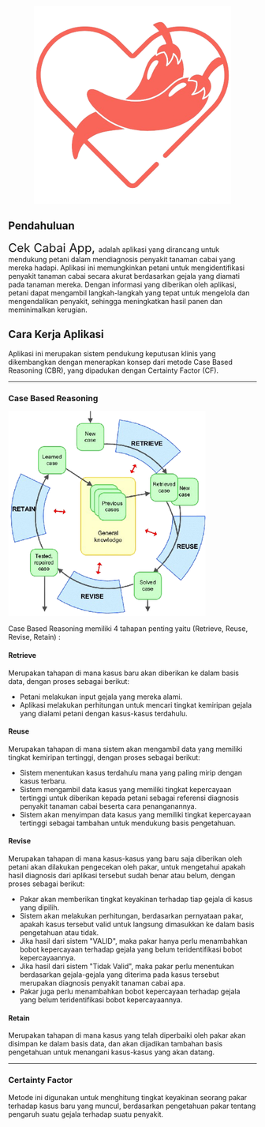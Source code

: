 <p align="center"><a target="_blank"><img src="storage/app/public/image/main/logo.png" width="400" alt="Cek Cabai App Logo"></a></p>

<p align="center">
<!-- <a href="https://github.com/laravel/framework/actions"><img src="https://github.com/laravel/framework/workflows/tests/badge.svg" alt="Build Status"></a>
<a href="https://packagist.org/packages/laravel/framework"><img src="https://img.shields.io/packagist/dt/laravel/framework" alt="Total Downloads"></a>
<a href="https://packagist.org/packages/laravel/framework"><img src="https://img.shields.io/packagist/v/laravel/framework" alt="Latest Stable Version"></a>
<a href="https://packagist.org/packages/laravel/framework"><img src="https://img.shields.io/packagist/l/laravel/framework" alt="License"></a> -->
</p>

## Pendahuluan

<font size="5">Cek Cabai App, </font> adalah aplikasi yang dirancang untuk mendukung petani dalam mendiagnosis penyakit tanaman cabai yang mereka hadapi. Aplikasi ini memungkinkan petani untuk mengidentifikasi penyakit tanaman cabai secara akurat berdasarkan gejala yang diamati pada tanaman mereka. Dengan informasi yang diberikan oleh aplikasi, petani dapat mengambil langkah-langkah yang tepat untuk mengelola dan mengendalikan penyakit, sehingga meningkatkan hasil panen dan meminimalkan kerugian.


<!-- ## Cara Menggunakan Cek Cabai App

Dalam apliaksi Cek Cabai App terdapat 3 role utama diantaranya adalah ( Admin, Pakar, dan Petani )

### Admin
Merupakan role yang diberikan untuk 

- CRUD semua data user

### Pakar Tanaman Cabai
Meruakan role yang diberikan terhadap orang yang memiliki pengetahuan lebih terhadap tanaman cabai yang juga sudah terjamin dan terpilih untuk dapat memegang role tersebut. <br><br>

Pakar disini akan bertugas sebagai orang yang akan melakukan kontrol terhadap berbagai pengetahuan yang tersedia didalam aplikasi mulai dari :

- Jenis Gejala,
- Jenis Penyakit besertakan cara penanganan,
- Menentukan suatu penyakit dapat disebabkan oleh gejala apa saja,
- Melakukan revisi pengetahuan berdasarkan kasus baru yang diberikan oleh para petani.

Pakar tanaman cabai akan diberikan hak akses untuk dapat melakukan berbagai hal seperti:

- CRUD Gejala Tanaman Cabai
- CRUD Penyakit Tanaman Cabai
- CRUD Kasus Tanaman Cabai

### Petani Tanaman Cabai -->

## Cara Kerja Aplikasi

Aplikasi ini merupakan sistem pendukung keputusan klinis yang dikembangkan dengan menerapkan konsep dari metode Case Based Reasoning (CBR), yang dipadukan dengan Certainty Factor (CF).

---

### Case Based Reasoning

<a href="https://www.researchgate.net/figure/Case-based-reasoning-lifecycle_fig1_27466341"><img src="storage/app/public/image/main/Case-based-reasoning-lifecycle.png" width="400" alt="Proses Case Based Reasoning"></a>

Case Based Reasoning memiliki 4 tahapan penting yaitu (Retrieve, Reuse, Revise, Retain) :

#### Retrieve
Merupakan tahapan di mana kasus baru akan diberikan ke dalam basis data, dengan proses sebagai berikut:

- Petani melakukan input gejala yang mereka alami.
- Aplikasi melakukan perhitungan untuk mencari tingkat kemiripan gejala yang dialami petani dengan kasus-kasus terdahulu.

#### Reuse
Merupakan tahapan di mana sistem akan mengambil data yang memiliki tingkat kemiripan tertinggi, dengan proses sebagai berikut:

- Sistem menentukan kasus terdahulu mana yang paling mirip dengan kasus terbaru.
- Sistem mengambil data kasus yang memiliki tingkat kepercayaan tertinggi untuk diberikan kepada petani sebagai referensi diagnosis penyakit tanaman cabai beserta cara penanganannya.
- Sistem akan menyimpan data kasus yang memiliki tingkat kepercayaan tertinggi sebagai tambahan untuk mendukung basis pengetahuan.

#### Revise
Merupakan tahapan di mana kasus-kasus yang baru saja diberikan oleh petani akan dilakukan pengecekan oleh pakar, untuk mengetahui apakah hasil diagnosis dari aplikasi tersebut sudah benar atau belum, dengan proses sebagai berikut:

- Pakar akan memberikan tingkat keyakinan terhadap tiap gejala di kasus yang dipilih.
- Sistem akan melakukan perhitungan, berdasarkan pernyataan pakar, apakah kasus tersebut valid untuk langsung dimasukkan ke dalam basis pengetahuan atau tidak.
- Jika hasil dari sistem "VALID", maka pakar hanya perlu menambahkan bobot kepercayaan terhadap gejala yang belum teridentifikasi bobot kepercayaannya.
- Jika hasil dari sistem "Tidak Valid", maka pakar perlu menentukan berdasarkan gejala-gejala yang diterima pada kasus tersebut merupakan diagnosis penyakit tanaman cabai apa.
- Pakar juga perlu menambahkan bobot kepercayaan terhadap gejala yang belum teridentifikasi bobot kepercayaannya.

#### Retain
Merupakan tahapan di mana kasus yang telah diperbaiki oleh pakar akan disimpan ke dalam basis data, dan akan dijadikan tambahan basis pengetahuan untuk menangani kasus-kasus yang akan datang.

---

### Certainty Factor

Metode ini digunakan untuk menghitung tingkat keyakinan seorang pakar terhadap kasus baru yang muncul, berdasarkan pengetahuan pakar tentang pengaruh suatu gejala terhadap suatu penyakit.